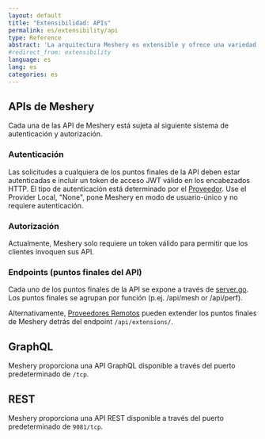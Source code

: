 ```yaml
---
layout: default
title: "Extensibilidad: APIs"
permalink: es/extensibility/api
type: Reference
abstract: 'La arquitectura Meshery es extensible y ofrece una variedad de puntos de extensión y API REST y GraphQL.'
#redirect_from: extensibility
language: es
lang: es
categories: es
---
```

## APIs de Meshery

Cada una de las API de Meshery está sujeta al siguiente sistema de autenticación y autorización.

### Autenticación

Las solicitudes a cualquiera de los puntos finales de la API deben estar autenticadas e incluir un token de acceso JWT válido en los encabezados HTTP. El tipo de autenticación está determinado por el [Proveedor](#providers). Use el Provider Local, "None", pone Meshery en modo de usuario-único y no requiere autenticación.

### Autorización

Actualmente, Meshery solo requiere un token válido para permitir que los clientes invoquen sus API.

### Endpoints (puntos finales del API)

Cada uno de los puntos finales de la API se expone a través de [server.go](https://github.com/layer5io/meshery/blob/master/router/server.go). Los puntos finales se agrupan por función (p.ej. /api/mesh or /api/perf).

Alternativamente, [Proveedores Remotos](./providers) pueden extender los puntos finales de Meshery detrás del endpoint `/api/extensions/`.

## GraphQL

Meshery proporciona una API GraphQL disponible a través del puerto predeterminado de `/tcp`.

## REST

Meshery proporciona una API REST disponible a través del puerto predeterminado de `9081/tcp`.
